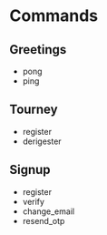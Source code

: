 # Commands

## Greetings
- pong
- ping

## Tourney
- register
- derigester

## Signup
- register
- verify
- change_email
- resend_otp
